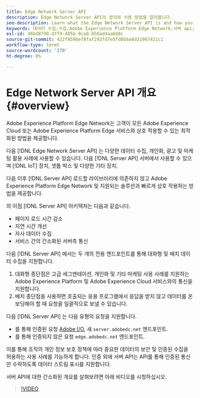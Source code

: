 ```yaml
---
title: Edge Network Server API
description: Edge Network Server API의 정의와 사용 방법을 알아봅니다.
seo-description: Learn what the Edge Network Server API is and how you can use it.
keywords: 데이터 수집;수집;Adobe Experience Platform Edge Network;서버 api;
exl-id: 46bd8798-d7f9-405b-9ca8-856ad4aa688c
source-git-commit: 422f859bef8faf292fd7e5fd8b6a8d31967421c1
workflow-type: tm+mt
source-wordcount: '270'
ht-degree: 0%

---
```


# Edge Network Server API 개요 {#overview}

Adobe Experience Platform Edge Network는 고객이 모든 Adobe Experience Cloud 또는 Adobe Experience Platform Edge 서비스와 상호 작용할 수 있는 최적화된 방법을 제공합니다.

다음 [!DNL Edge Network Server API] 는 다양한 데이터 수집, 개인화, 광고 및 마케팅 활용 사례에 사용할 수 있습니다. 다음 [!DNL Server API] 서버에서 사용할 수 있으며 [!DNL IoT] 장치, 셋톱 박스 및 다양한 기타 장치.

다음 이후 [!DNL Server API] 로드할 라이브러리에 의존하지 않고 Adobe Experience Platform Edge Network 및 지원되는 솔루션과 빠르게 상호 작용하는 방법을 제공합니다.

의 이점 [!DNL Server API] 아키텍처는 다음과 같습니다.

* 페이지 로드 시간 감소
* 지연 시간 개선
* 자사 데이터 수집
* 서비스 간의 간소화된 서버측 통신

다음 [!DNL Server API] 에서는 두 개의 전용 엔드포인트를 통해 대화형 및 배치 데이터 수집을 지원합니다.

1. 대화형 종단점은 고급 세그멘테이션, 개인화 및 기타 마케팅 사용 사례를 지원하는 Adobe Experience Platform 및 Adobe Experience Cloud 서비스와의 통신을 지원합니다.
2. 배치 종단점을 사용하면 호출되는 응용 프로그램에서 응답을 받지 않고 데이터를 온보딩해야 할 때 요청을 일괄적으로 보낼 수 있습니다.

다음 [!DNL Server API] 는 다음 유형의 요청을 지원합니다.

* 를 통해 인증된 요청 [Adobe I/O](https://developer.adobe.com/), 새 `server.adobedc.net` 엔드포인트.
* 를 통해 인증되지 않은 요청 `edge.adobedc.net` 엔드포인트.

이를 통해 조직의 개인 정보 보호 정책에 따라 중요한 데이터의 보안 및 인증된 수집을 허용하는 사용 사례를 가능하게 합니다. 인증 외에 서버 API는 API를 통해 인증된 통신만 수락하도록 데이터 스트림 표시를 지원합니다.

서버 API에 대한 간소화된 개요를 살펴보려면 아래 비디오를 시청하십시오.

>[!VIDEO](https://video.tv.adobe.com/v/341448/)
